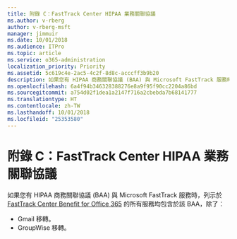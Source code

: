```yaml
---
title: 附錄 C：FastTrack Center HIPAA 業務關聯協議
ms.author: v-rberg
author: v-rberg-msft
manager: jimmuir
ms.date: 10/01/2018
ms.audience: ITPro
ms.topic: article
ms.service: o365-administration
localization_priority: Priority
ms.assetid: 5c619c4e-2ac5-4c2f-8d8c-acccff3b9b20
description: 如果您有 HIPAA 商務關聯協議 (BAA) 與 Microsoft FastTrack 服務時，列示於 FastTrack Center Benefit for Office 365 的所有服務均包含於該 BAA，除了︰
ms.openlocfilehash: 6a4f94b346328388276e8a9f95f90cc2204a86bd
ms.sourcegitcommit: a754d02f1dea1a2147f716a2cbebda7b68141777
ms.translationtype: HT
ms.contentlocale: zh-TW
ms.lasthandoff: 10/01/2018
ms.locfileid: "25353580"
---
```

# <a name="appendix-c---fasttrack-center-hipaa-business-associate-agreement"></a>附錄 C：FastTrack Center HIPAA 業務關聯協議

如果您有 HIPAA 商務關聯協議 (BAA) 與 Microsoft FastTrack 服務時，列示於 [FastTrack Center Benefit for Office 365](O365-fasttrack-benefit-for-office-365.md) 的所有服務均包含於該 BAA，除了︰ 
  
- Gmail 移轉。   
- GroupWise 移轉。
    

